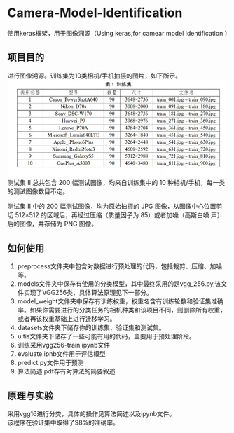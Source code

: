 # Camera-Model-Identification
  使用keras框架，用于图像溯源（Using keras,for camear model identification ）
 
 ## 项目目的
 进行图像溯源。训练集为10类相机/手机拍摄的图片，如下所示。  
 <img src="Read-Me-Images/datasetDescription.jpg">  
 测试集 II 总共包含 200 幅测试图像，均来自训练集中的 10 种相机/手机，每一类的测试图像数目不定。  
 
 测试集 II 中的 200 幅测试图像，均为原始拍摄的 JPG 图像，从图像中心位置剪切 512×512 的区域后，再经过压缩（质量因子为 85）或者加噪（高斯白噪
声）后的图像，并存储为 PNG 图像。  



 ## 如何使用
 1. preprocess文件夹中包含对数据进行预处理的代码，包括裁剪、压缩、加噪等。
 2. models文件夹中保存有使用的分类模型，其中最终采用的是vgg_256.py,该文件实现了VGG256类，具体算法原理见下一部分。
 3. model_weight文件夹中保存有训练权重，权重名含有训练轮数和验证集准确率。如果你需要进行的分类任务的相机种类和该项目不同，则删除所有权重，或者再该权重基础上进行迁移学习。
 4. datasets文件夹下储存你的训练集、验证集和测试集。
 5. ultis文件夹下储存了一些可能有用的代码，主要用于预处理阶段。
 6. 训练采用vgg256-train.ipynb文件
 7. evaluate.ipnb文件用于评估模型
 8. predict.py文件用于预测
 9. 算法简述.pdf存有对算法的简要叙述
 
 ## 原理与实验
 采用vgg16进行分类，具体的操作见算法简述以及ipynb文件。     
 该程序在验证集中取得了98%的准确率。
